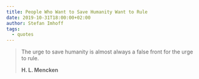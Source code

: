```yaml
---
title: People Who Want to Save Humanity Want to Rule
date: 2019-10-31T18:00:00+02:00
author: Stefan Imhoff
tags:
  - quotes
---
```


> The urge to save humanity is almost always a false front for the urge to rule.
>
> **H. L. Mencken**
